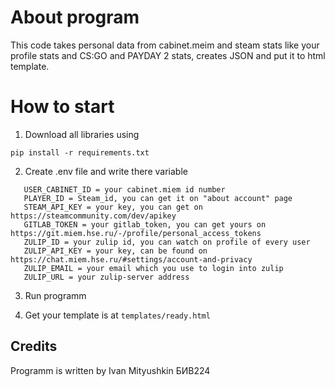 # About program

This code takes personal data from cabinet.meim and steam stats like your profile stats and CS:GO and PAYDAY 2 stats,
creates JSON and put it to html template.

# How to start
1. Download all libraries using 
```
pip install -r requirements.txt
```
2. Create .env file and write there variable
```
   USER_CABINET_ID = your cabinet.miem id number
   PLAYER_ID = Steam_id, you can get it on "about account" page
   STEAM_API_KEY = your key, you can get on https://steamcommunity.com/dev/apikey
   GITLAB_TOKEN = your gitlab_token, you can get yours on https://git.miem.hse.ru/-/profile/personal_access_tokens
   ZULIP_ID = your zulip id, you can watch on profile of every user
   ZULIP_API_KEY = your key, can be found on https://chat.miem.hse.ru/#settings/account-and-privacy
   ZULIP_EMAIL = your email which you use to login into zulip
   ZULIP_URL = your zulip-server address
```
3. Run programm

4. Get your template is at `templates/ready.html`

## Credits
Programm is written by Ivan Mityushkin БИВ224

